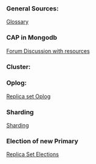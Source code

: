 ### General Sources: 	
[Glossary](https://www.mongodb.com/docs/manual/reference/glossary/)

### CAP in Mongodb
[Forum Discussion with resources](https://www.mongodb.com/community/forums/t/q-about-mongodbs-cap/150499/2)


### Cluster:
 [](https://www.mongodb.com/resources/products/fundamentals/clusters)
 [](	https://www.mongodb.com/resources/products/fundamentals/mongodb-cluster-setup)
### Oplog:
[Replica set Oplog](https://www.mongodb.com/docs/manual/core/replica-set-oplog/)
### Sharding
[Sharding](https://www.mongodb.com/docs/manual/sharding/)

### Election of new Primary
[Replica Set Elections](https://www.mongodb.com/docs/manual/core/replica-set-elections/)

